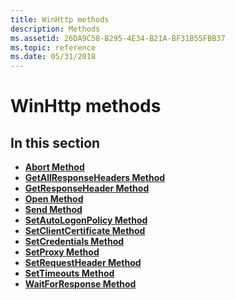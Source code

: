 ```yaml
---
title: WinHttp methods
description: Methods
ms.assetid: 26DA9C58-B295-4E34-B21A-BF31B55FBB37
ms.topic: reference
ms.date: 05/31/2018
---
```


# WinHttp methods

## In this section

-   [**Abort Method**](iwinhttprequest-abort.md)
-   [**GetAllResponseHeaders Method**](iwinhttprequest-getallresponseheaders.md)
-   [**GetResponseHeader Method**](iwinhttprequest-getresponseheader.md)
-   [**Open Method**](iwinhttprequest-open.md)
-   [**Send Method**](iwinhttprequest-send.md)
-   [**SetAutoLogonPolicy Method**](iwinhttprequest-setautologonpolicy.md)
-   [**SetClientCertificate Method**](iwinhttprequest-setclientcertificate.md)
-   [**SetCredentials Method**](iwinhttprequest-setcredentials.md)
-   [**SetProxy Method**](iwinhttprequest-setproxy.md)
-   [**SetRequestHeader Method**](iwinhttprequest-setrequestheader.md)
-   [**SetTimeouts Method**](iwinhttprequest-settimeouts.md)
-   [**WaitForResponse Method**](iwinhttprequest-waitforresponse.md)

 

 



